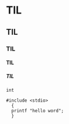 # TIL
## TIL
### TIL
#### TIL
##### TIL

`int`

```
#include <stdio>
  {
  printf "hello word";
  }
```
